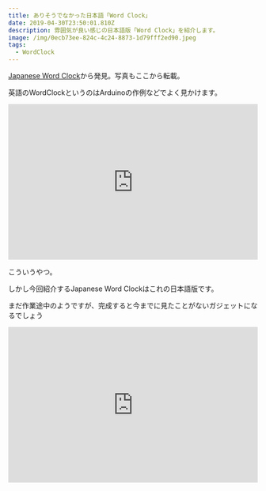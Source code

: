 ```yaml
---
title: ありそうでなかった日本語「Word Clock」
date: 2019-04-30T23:50:01.810Z
description: 雰囲気が良い感じの日本語版「Word Clock」を紹介します。
image: /img/0ecb73ee-824c-4c24-8873-1d79fff2ed90.jpeg
tags:
  - WordClock
---
```

[Japanese Word Clock](https://hackaday.io/project/163848-japanese-word-clock)から発見。写真もここから転載。

英語のWordClockというのはArduinoの作例などでよく見かけます。

<iframe width="100%" height="315" src="https://www.youtube.com/embed/v5wLlZOVoWY" frameborder="0" allow="accelerometer; autoplay; encrypted-media; gyroscope; picture-in-picture" allowfullscreen></iframe>

こういうやつ。

しかし今回紹介するJapanese Word Clockはこれの日本語版です。

まだ作業途中のようですが、完成すると今までに見たことがないガジェットになるでしょう

<iframe width="100%" height="315" src="https://www.youtube.com/embed/3yHRXlP6yXA" frameborder="0" allow="accelerometer; autoplay; encrypted-media; gyroscope; picture-in-picture" allowfullscreen></iframe>


